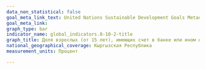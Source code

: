 ```yaml
---
data_non_statistical: false
goal_meta_link_text: United Nations Sustainable Development Goals Metadata (PDF 210 KB)
goal_meta_link: 
graph_type: bar
indicator_name: global_indicators.8-10-2-title
graph_title: Доля взрослых (от 15 лет), имеющих счет в банке или ином финансовом учреждении
national_geographical_coverage: Кыргызская Республика
measurement_units: Процент

---
```

